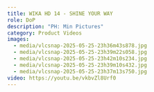 ```yaml
---
title: WIKA HD 14 - SHINE YOUR WAY
role: DoP
description: "PH: Min Pictures"
category: Product Videos
images:
  - media/vlcsnap-2025-05-25-23h36m43s878.jpg
  - media/vlcsnap-2025-05-25-23h39m22s058.jpg
  - media/vlcsnap-2025-05-25-23h42m10s234.jpg
  - media/vlcsnap-2025-05-25-23h39m10s432.jpg
  - media/vlcsnap-2025-05-25-23h37m13s750.jpg
video: https://youtu.be/vkbvZl8Urf0
---
```

